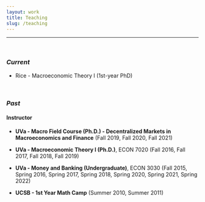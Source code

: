 ```yaml
---
layout: work
title: Teaching
slug: /teaching
---
```


---

<br />

### ***Current***
- Rice - Macroeconomic Theory I (1st-year PhD) 


<br />

### ***Past***
#### Instructor
- **UVa - Macro Field Course (Ph.D.) - Decentralized Markets in Macroeconomics and Finance** (Fall 2019, Fall 2020, Fall 2021)

- **UVa - Macroeconomic Theory I (Ph.D.)**, ECON 7020 (Fall 2016, Fall 2017, Fall 2018, Fall 2019)

- **UVa - Money and Banking (Undergraduate)**, ECON 3030 (Fall 2015, Spring 2016, Spring 2017, Spring 2018, Spring 2020, Spring 2021, Spring 2022)

- **UCSB - 1st Year Math Camp** (Summer 2010, Summer 2011)

<br />
